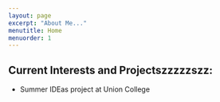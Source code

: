 ```yaml
---
layout: page
excerpt: "About Me..."
menutitle: Home
menuorder: 1
---
```


## Current Interests and Projectszzzzzszz:

- Summer IDEas project at Union College

